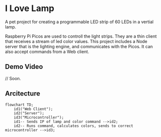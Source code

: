 I Love Lamp
=====================

A pet project for creating a programmable LED strip of 60 LEDs in a vertial lamp.

Raspberry Pi Picos are used to controll the light strips.  They are a thin client
that receives a stream of led color values.  This project includes a Node server
that is the lighting engine, and communicates with the Picos.  It can also accept
commands from a Web client.

## Demo Video

// Soon.

## Arcitecture

```mermaid
flowchart TD;
    id1("Web Client");
    id2("Server");
    id3("Microcontroller");
    id1-- Sends IP of lamp and color command -->id2;
    id2-- Runs command, calculates colors, sends to correct microcontroller -->id3;
```

